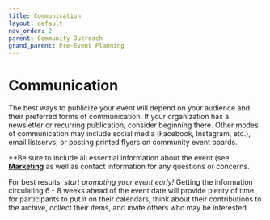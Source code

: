 ```yaml
---
title: Communication
layout: default
nav_order: 2
parent: Community Outreach
grand_parent: Pre-Event Planning
---
```


# Communication

The best ways to publicize your event will depend on your audience and their preferred forms of communication. If your organization has a newsletter or recurring publication, consider beginning there. Other modes of communication may include social media (Facebook, Instagram, etc.), email listservs, or posting printed flyers on community event boards. 

**Be sure to include all essential information about the event (see [**Marketing**](({{site.url}}{{site.baseurl}}{{site.imageurl}}/preEvent/outreach/marketing/marketing.html)) as well as contact information for any questions or concerns. 

For best results, *start promoting your event early!* Getting the information circulating 6 - 8 weeks ahead of the event date will provide plenty of time for participants to put it on their calendars, think about their contributions to the archive, collect their items, and invite others who may be interested. 